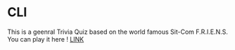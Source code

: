 # CLI
This is a geenral Trivia Quiz based on the world famous Sit-Com F.R.I.E.N.S.
You can play it here !
[LINK](https://repl.it/@Sakshi06/FRIENDS-QUIZ-tryy?embed=1&output=1#index.js)
